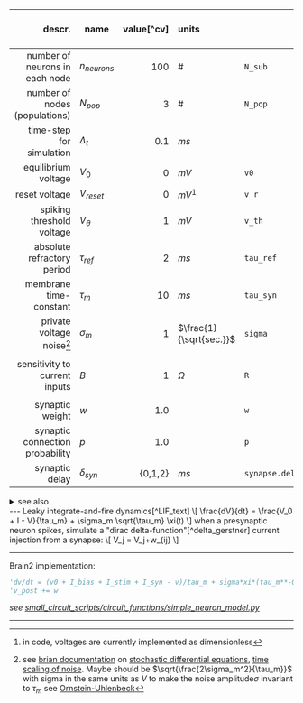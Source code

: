 
|                          descr. | name           | value[^cv] | units                   |                 | also in LG |
| -------------------------------:| -------------- | ----------:|:----------------------- | --------------- | ---------- |
|  number of neurons in each node | $n_{neurons}$  |        100 | #                       | `N_sub`         |            |
|   number of nodes (populations) | $N_{pop}$      |          3 | #                       | `N_pop`         |            |
|        time-step for simulation | $\Delta_t$     |        0.1 | $ms$                    |                 |            |
|             equilibrium voltage | $V_{0}$        |          0 | $mV$                    | `v0`            |            |
|                   reset voltage | $V_{reset}$    |          0 | $mV$[^V_dim]            | `v_r`           | ❌         |
|       spiking threshold voltage | $V_{\theta}$   |          1 | $mV$                    | `v_th`          | ❌         |
|      absolute refractory period | $\tau_{ref}$   |          2 | $ms$                    | `tau_ref`       | ❌         |
|          membrane time-constant | $\tau_{m}$     |         10 | $ms$                    | `tau_syn`       |            |
|      private voltage noise[^xi] | $\sigma_m$     |          1 | $\frac{1}{\sqrt{sec.}}$ | `sigma`         |            |
|                                 |                |            |                         |                 |            |
|   sensitivity to current inputs | $B$            |          1 | $\Omega$                | `R`             |            |
|                                 |                |            |                         |                 |            |
|                 synaptic weight | $w$            |        1.0 |                         | `w`             |            |
| synaptic connection probability | $p$            |        1.0 |                         | `p`             |            |
|                  synaptic delay | $\delta_{syn}$ |    {0,1,2} | $ms$                    | `synapse.delay` |            |


<!-- |             equilibrium voltage | $V_{0}$        |    ?? | $mV$                         | `v_r`     | ❌         |
     |                   reset voltage | $V_{reset}$    |   -65 | $mV$                         | `v_r`     | ❌         |
     |       spiking threshold voltage | $V_{\theta}$   |   -50 | $mV$                         | `v_th`    | ❌         | -->

<details><summary>see also</summary>

tau_syn: synaptic rise-time
</details>
---
Leaky integrate-and-fire dynamics[^LIF_text]
\[
\frac{dV}{dt} = \frac{V_0 + I - V}{\tau_m} + \sigma_m \sqrt{\tau_m} \xi(t)
\]
when a presynaptic neuron spikes, simulate a "dirac delta-function"[^delta_gerstner] current injection from a synapse:
\[
V_j = V_j+w_{ij}
\]

---


Brain2 implementation:
```python
'dv/dt = (v0 + I_bias + I_stim + I_syn - v)/tau_m + sigma*xi*(tau_m**-0.5) :1'
'v_post += w'
```

*see [small_circuit_scripts/circuit_functions/simple_neuron_model.py](https://github.com/awillats/clinc-gen/blob/main/small_circuit_scripts/circuit_functions/simple_neuron_model.py)*

----
<!-- https://neuronaldynamics.epfl.ch/online/Ch1.S3.html -->
[^delta_gerstner]: delta-function synapses: https://courses.edx.org/assets/courseware/v1/cd95b8cdb79e262146d843d5a4635050/c4x/EPFLx/BIO465.1x/asset/slides_lecture1.2.pdf, see also: http://dai.fmph.uniba.sk/courses/comp-neuro/reading/Sterratt_CH7_synapse.pdf
[^V_dim]: in code, voltages are currently implemented as dimensionless
[^LIF_text]: textbook description of LIF: https://neuronaldynamics.epfl.ch/online/Ch1.S3.html
[^xi]: see [brian documentation](https://brian2.readthedocs.io/en/stable/user/models.html#noise) on [stochastic differential equations](https://en.wikipedia.org/wiki/Stochastic_differential_equation), [time scaling of noise](https://brian2.readthedocs.io/en/stable/user/models.html#time-scaling-of-noise). Maybe should be $\sqrt{\frac{2\sigma_m^2}{\tau_m}}$ with sigma in the same units as $V$ to make the noise amplitude$\sigma$ invariant to $\tau_m$ see [Ornstein-Uhlenbeck](http://www.scholarpedia.org/article/Stochastic_dynamical_systems#Ornstein-Uhlenbeck_process)